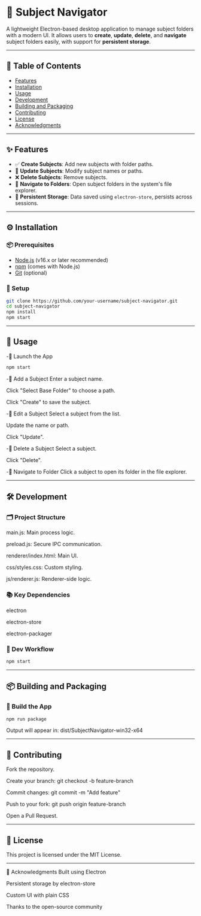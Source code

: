 # 📂 Subject Navigator

A lightweight Electron-based desktop application to manage subject folders with a modern UI. It allows users to **create**, **update**, **delete**, and **navigate** subject folders easily, with support for **persistent storage**.

---

## 📑 Table of Contents

- [Features](#features)
- [Installation](#installation)
- [Usage](#usage)
- [Development](#development)
- [Building and Packaging](#building-and-packaging)
- [Contributing](#contributing)
- [License](#license)
- [Acknowledgments](#acknowledgments)

---

## ✨ Features

- ✅ **Create Subjects**: Add new subjects with folder paths.
- 🔁 **Update Subjects**: Modify subject names or paths.
- ❌ **Delete Subjects**: Remove subjects.
- 📂 **Navigate to Folders**: Open subject folders in the system's file explorer.
- 💾 **Persistent Storage**: Data saved using `electron-store`, persists across sessions.

---

## ⚙️ Installation

### 📦 Prerequisites

- [Node.js](https://nodejs.org/) (v16.x or later recommended)
- [npm](https://www.npmjs.com/) (comes with Node.js)
- [Git](https://git-scm.com/) (optional)

### 🚀 Setup

```bash
git clone https://github.com/your-username/subject-navigator.git
cd subject-navigator
npm install
npm start
```

---

## 🧭 Usage
-🔹 Launch the App
```bash
npm start
```

-🔹 Add a Subject
Enter a subject name.

Click "Select Base Folder" to choose a path.

Click "Create" to save the subject.

-🔹 Edit a Subject
Select a subject from the list.

Update the name or path.

Click "Update".

-🔹 Delete a Subject
Select a subject.

Click "Delete".

-🔹 Navigate to Folder
Click a subject to open its folder in the file explorer.

---

## 🛠️ Development
### 🗂 Project Structure
main.js: Main process logic.

preload.js: Secure IPC communication.

renderer/index.html: Main UI.

css/styles.css: Custom styling.

js/renderer.js: Renderer-side logic.

### 📚 Key Dependencies
electron

electron-store

electron-packager

### 🔄 Dev Workflow
```bash
npm start
```

---

## 📦 Building and Packaging
### 🔧 Build the App
```bash
npm run package
```
Output will appear in: dist/SubjectNavigator-win32-x64

---

## 🤝 Contributing
Fork the repository.

Create your branch: git checkout -b feature-branch

Commit changes: git commit -m "Add feature"

Push to your fork: git push origin feature-branch

Open a Pull Request.

---

## 📜 License
This project is licensed under the MIT License.

---

🙏 Acknowledgments
Built using Electron

Persistent storage by electron-store

Custom UI with plain CSS

Thanks to the open-source community